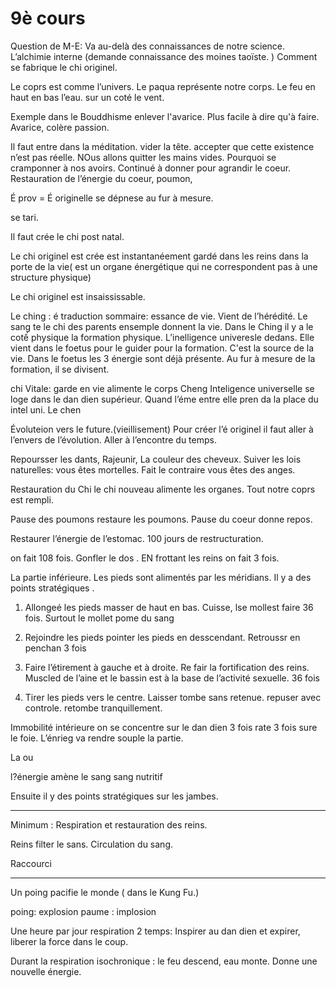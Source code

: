 # 9è cours

Question de M-E: 
Va au-delà des connaissances de notre science. L’alchimie interne (demande connaissance des moines taoïste. ) Comment se fabrique le chi originel.  

Le coprs est comme l’univers. Le paqua représente notre corps.
Le feu en haut en bas l’eau. sur un coté le vent.

Exemple dans le Bouddhisme enlever l'avarice. Plus facile à dire qu'à faire. 
Avarice,
colère
passion.

Il faut entre dans la méditation. vider la tête. accepter que cette existence n’est pas réelle. NOus allons quitter les mains vides. Pourquoi se cramponner à nos avoirs. Continué à donner pour agrandir le coeur.
Restauration de l’énergie du coeur, poumon, 

É prov = É originelle se dépnese au fur à mesure. 

se tari.

Il faut crée le chi post natal. 

Le chi originel est crée est instantanéement gardé dans les reins dans la porte de la vie( est un organe énergétique qui ne correspondent pas à une structure physique)

Le chi originel est insaississable.

Le ching : é traduction sommaire: essance de vie. Vient de l’hérédité. Le sang te le chi des parents ensemple donnent la vie. Dans le Ching il y a le cotế physique la formation physique. L’inelligence univeresle dedans. Elle vient dans le foetus pour le guider pour la formation.  C'est la source de la vie. Dans le foetus les 3 énergie sont déjà présente.  Au fur à mesure de la formation, il se divisent.

chi Vitale: garde en vie alimente le corps 
Cheng Inteligence universelle se loge dans le dan dien supérieur. Quand l’éme entre elle pren da la place du intel uni.  Le chen 

Évoluteion vers le future.(vieillisement) Pour créer l’é originel il faut aller à l’envers de l’évolution. Aller à l’encontre du temps. 

Repoursser les dants, Rajeunir, La couleur des cheveux. Suiver les lois naturelles: vous êtes mortelles. Fait le contraire vous êtes des anges.

Restauration du Chi le chi nouveau alimente les organes. Tout notre coprs est rempli. 

Pause des poumons restaure les poumons. Pause du coeur donne repos. 

Restaurer l’énergie de l’estomac. 100 jours de restructuration.

on fait 108 fois. Gonfler le dos . EN frottant  les reins on fait 3 fois.

La partie inférieure. Les pieds sont alimentés par  les méridians. Il y a des points stratégiques
.
1. Allongeé les pieds masser de haut en bas. Cuisse, lse mollest faire 36 fois.  Surtout le mollet pome du sang

2. Rejoindre les pieds pointer les pieds en  desscendant. Retroussr en penchan 3 fois

3. Faire l’étirement à gauche et à droite. Re fair la fortification des reins. Muscled de l’aine et le bassin est à la base de l’activité sexuelle. 36 fois

4. Tirer les pieds vers le centre. Laisser tombe sans retenue. repuser avec controle.  retombe tranquillement. 

Immobilité intérieure  on se concentre sur le dan dien 
3 fois rate 3 fois sure le foie.
L’énrieg va rendre souple  la partie. 

La ou

l?énergie amène le sang
sang nutritif 

Ensuite il y des points stratégiques sur les jambes.

---
Minimum : Respiration et restauration des reins.

Reins filter le sans. Circulation du sang.

Raccourci

--- 


Un poing  pacifie le monde ( dans le Kung Fu.)

poing: explosion
paume : implosion

Une heure par jour  respiration 2 temps: Inspirer au dan dien et expirer, liberer la force dans le coup.

Durant la respiration isochronique : le feu descend, eau monte. Donne une nouvelle énergie.